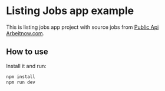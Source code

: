# Listing Jobs app example

This is listing jobs app project with source jobs from [Public Api Arbeitnow.com](https://arbeitnow.com/api/job-board-api).

## How to use

Install it and run:

```sh
npm install
npm run dev
```

